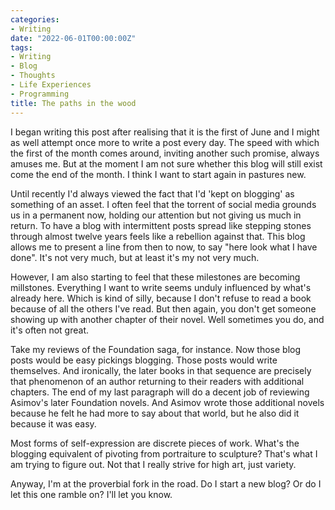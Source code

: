 ```yaml
---
categories:
- Writing
date: "2022-06-01T00:00:00Z"
tags:
- Writing
- Blog
- Thoughts
- Life Experiences
- Programming
title: The paths in the wood
---
```


I began writing this post after realising that it is the first of June and I might as well attempt once more to write a post every day. The speed with which the first of the month comes around, inviting another such promise, always amuses me. But at the moment I am not sure whether this blog will still exist come the end of the month. I think I want to start again in pastures new.

Until recently I'd always viewed the fact that I'd 'kept on blogging' as something of an asset. I often feel that the torrent of social media grounds us in a permanent now, holding our attention but not giving us much in return. To have a blog with intermittent posts spread like stepping stones through almost twelve years feels like a rebellion against that. This blog allows me to present a line from then to now, to say "here look what I have done". It's not very much, but at least it's my not very much. 

However, I am also starting to feel that these milestones are becoming millstones. Everything I want to write seems unduly influenced by what's already here. Which is kind of silly, because I don't refuse to read a book because of all the others I've read. But then again, you don't get someone showing up with another chapter of their novel. Well sometimes you do, and it's often not great. 

Take my reviews of the Foundation saga, for instance. Now those blog posts would be easy pickings blogging. Those posts would write themselves. And ironically, the later books in that sequence are precisely that phenomenon of an author returning to their readers with additional chapters. The end of my last paragraph will do a decent job of reviewing Asimov's later Foundation novels. And Asimov wrote those additional novels because he felt he had more to say about that world, but he also did it because it was easy.

Most forms of self-expression are discrete pieces of work. What's the blogging equivalent of pivoting from portraiture to sculpture? That's what I am trying to figure out. Not that I really strive for high art, just variety.

Anyway, I'm at the proverbial fork in the road. Do I start a new blog? Or do I let this one ramble on? I'll let you know.
